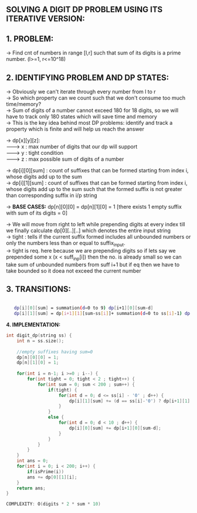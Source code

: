 **SOLVING A DIGIT DP PROBLEM USING ITS ITERATIVE VERSION:**
---

**1. PROBLEM:**
--
-> Find cnt of numbers in range [l,r] such that sum of its digits is a prime number. (l>=1, r<=10^18)

**2. IDENTIFYING PROBLEM AND DP STATES:**
--
-> Obviously we can't iterate through every number from l to r \
-> So which property can we count such that we don't consume too much time/memory?\
-> Sum of digits of a number cannot exceed 180 for 18 digits, so we will have to track only 180 states which will save time and memory\
-> This is the key idea behind most DP problems: identify and track a property which is finite and will help us reach the answer

-> dp[x][y][z]:\
---> x : max number of digits that our dp will support \
---> y : tight condition\
---> z : max possible sum of digits of a number

-> dp[i][0][sum] : count of suffixes that can be formed starting from index i, whose digits add up to the sum\
-> dp[i][1][sum] : count of suffixes that can be formed starting from index i, whose digits add up to the sum such that the formed suffix is not greater than corresponding suffix in i/p string 

-> **BASE CASES:** dp[n][0][0] = dp[n][1][0] = 1 [there exists 1 empty suffix with sum of its digits = 0]

-> We will move from right to left while prepending digits at every index till we finally calculate dp[0][..][..] which denotes the entire input string \
-> tight : tells if the current suffix formed includes all unbounded numbers or only the numbers less than or equal to suffix<sub>input</sub>.\
-> tight is req. here because we are prepending digits so if lets say we prepended some x (x < suff<sub>inp</sub>[i]) then the no. is already small so we can take sum of unbounded numbers from suff i+1 but if eq then we have to take bounded so it doea not exceed the current number

**3. TRANSITIONS:**
--
```sh
   
   dp[i][0][sum] = summation(d=0 to 9) dp[i+1][0][sum-d]
   dp[i][1][sum] = dp[i+1][1][sum-ss[i]]+ summation(d=0 to ss[i]-1) dp[i+1][0][sum-d]
```

**4. IMPLEMENTATION:**
```cpp
int digit_dp(string ss) {
    int n = ss.size();
 
    //empty suffixes having sum=0
    dp[n][0][0] = 1;
    dp[n][1][0] = 1;
 
    for(int i = n-1; i >=0 ; i--) {
        for(int tight = 0; tight < 2 ; tight++) {
            for(int sum = 0; sum < 200 ; sum++) {
                if(tight) {
                    for(int d = 0; d <= ss[i] - '0' ; d++) {
                        dp[i][1][sum] += (d == ss[i]-'0') ? dp[i+1][1][sum-d] : dp[i+1][0][sum-d];
                    }
                }
                else {
                    for(int d = 0; d < 10 ; d++) {
                        dp[i][0][sum] += dp[i+1][0][sum-d];
                    }
                }
            }
        }
    }
    int ans = 0;
    for(int i = 0; i < 200; i++) {
        if(isPrime(i))
        ans += dp[0][1][i];
    }
    return ans;
}

COMPLEXITY: O(digits * 2 * sum * 10)
```
